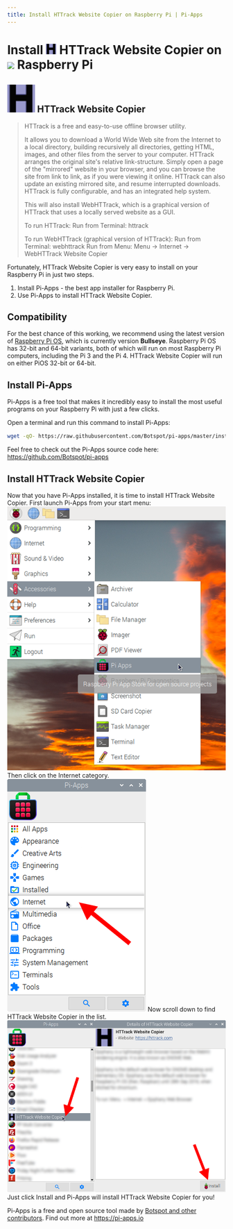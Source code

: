 ```yaml
---
title: Install HTTrack Website Copier on Raspberry Pi | Pi-Apps
---
```

<div class="simple-install-content content">

# Install <img src="/img/app-icons/HTTrack Website Copier/icon-64.png" height=24> HTTrack Website Copier on <img src=https://www.vectorlogo.zone/logos/raspberrypi/raspberrypi-icon.svg height=24> Raspberry Pi

## <img src="/img/app-icons/HTTrack Website Copier/icon-64.png"> HTTrack Website Copier
> HTTrack is a free and easy-to-use offline browser utility.
> 
> It allows you to download a World Wide Web site from the Internet to a local directory, building recursively all directories, getting HTML, images, and other files from the server to your computer. HTTrack arranges the original site's relative link-structure. Simply open a page of the "mirrored" website in your browser, and you can browse the site from link to link, as if you were viewing it online. HTTrack can also update an existing mirrored site, and resume interrupted downloads. HTTrack is fully configurable, and has an integrated help system. 
> 
> This will also install WebHTTrack, which is a graphical version of HTTrack that uses a locally served website as a GUI.
> 
> To run HTTrack:
> Run from Terminal: httrack
> 
> To run WebHTTrack (graphical version of HTTrack):
> Run from Terminal: webhttrack
> Run from Menu: Menu -> Internet -> WebHTTrack Website Copier

Fortunately, HTTrack Website Copier is very easy to install on your Raspberry Pi in just two steps.
1. Install Pi-Apps - the best app installer for Raspberry Pi.
2. Use Pi-Apps to install HTTrack Website Copier.
</div>
<div class="simple-install-content content">

## Compatibility
For the best chance of this working, we recommend using the latest version of [Raspberry Pi OS](https://www.raspberrypi.com/software/), which is currently version **Bullseye**.
Raspberry Pi OS has 32-bit and 64-bit variants, both of which will run on most Raspberry Pi computers, including the Pi 3 and the Pi 4.
HTTrack Website Copier will run on either PiOS 32-bit or 64-bit.
</div>
<div class="simple-install-content content">

## Install Pi-Apps

Pi-Apps is a free tool that makes it incredibly easy to install the most useful programs on your Raspberry Pi with just a few clicks.

Open a terminal and run this command to install Pi-Apps:
```bash
wget -qO- https://raw.githubusercontent.com/Botspot/pi-apps/master/install | bash
```
Feel free to check out the Pi-Apps source code here: https://github.com/Botspot/pi-apps
</div>
<div class="simple-install-content content">

## Install HTTrack Website Copier

Now that you have Pi-Apps installed, it is time to install HTTrack Website Copier.
First launch Pi-Apps from your start menu:
<img src="/img/start-menu.png">
Then click on the Internet category.
<img src="/img/category-selections/Internet.png">
Now scroll down to find HTTrack Website Copier in the list.
<img src="/img/app-icons/HTTrack Website Copier/app-selection.png">
Just click Install and Pi-Apps will install HTTrack Website Copier for you!
</div>
<div class="simple-install-content content">

Pi-Apps is a free and open source tool made by [Botspot and other contributors](/about/#contributors). Find out more at https://pi-apps.io
</div>
